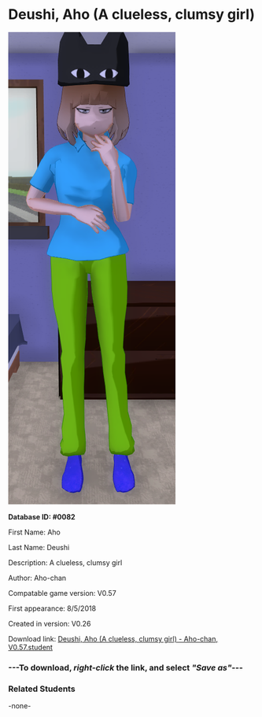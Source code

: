 # Deushi, Aho (A clueless, clumsy girl)

<img src="../../Files/Images/Deushi, Aho (A clueless, clumsy girl).png" title="Deushi, Aho (A clueless, clumsy girl) - Aho-chan, V0.57">

**Database ID: #0082**

First Name: Aho

Last Name: Deushi

Description: A clueless, clumsy girl

Author: Aho-chan

Compatable game version: V0.57

First appearance: 8/5/2018

Created in version: V0.26

Download link: <a href="https://raw.githubusercontent.com/Arbiter1223/Daigaku-Gurashi-Custom-Students/master/Files/Student%20Files/Deushi%2C%20Aho%20(A%20clueless%2C%20clumsy%20girl)%20-%20Aho-chan%2C%20V0.57.student">Deushi, Aho (A clueless, clumsy girl) - Aho-chan, V0.57.student</a>

### ---**To download, _right-click_ the link, and select _"Save as"_**---

### Related Students

-none-
